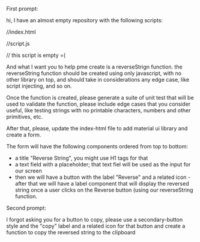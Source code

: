 First prompt:

hi, I have an almost empty repository with the following scripts:

//index.html
<!DOCTYPE html>
<html lang="en">
<head>
    <meta charset="UTF-8">
    <meta name="viewport" content="width=device-width, initial-scale=1.0">
    <title>Reverse String</title>    
</head>
<body>
<script src="script.js"></script>
</body>
</html>

//script.js

// this script is empty =(

And what I want you to help pme create is a reverseStrign function.
the reverseString function should be created using only javascript, with no other library on top, and should take in considerations any edge case, like script injecting, and so on.

Once the function is created, please generate a suite of unit test that will be used to validate the function, please include edge cases that you consider useful, like testing strings with no printable characters, numbers and other primitives, etc.

After that, please, update the index-html file to add material ui library and create a form.

The form will have the following components ordered from top to bottom:
- a title "Reverse String", you might use H1 tags for that
- a text field with a placeholder; that text fiel will be used as the input for our screen
- then we will have a button with the label "Reverse" and a related icon
-after that we will have a label component that will display the reversed string once a user clicks on the Reverse button (using our reverseString function.


Second prompt:

I forgot asking you for a button to copy, please use a secondary-button style and the "copy" label and a related icon for that button and create a function to copy the reversed string to the clipboard
